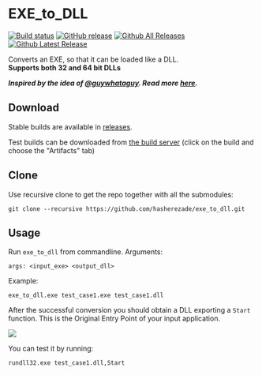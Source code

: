 # EXE_to_DLL

[![Build status](https://ci.appveyor.com/api/projects/status/2exf5ulw51klq8wt?svg=true)](https://ci.appveyor.com/project/hasherezade/exe-to-dll)
[![GitHub release](https://img.shields.io/github/release/hasherezade/exe_to_dll.svg)](https://github.com/hasherezade/exe_to_dll/releases)
[![Github All Releases](https://img.shields.io/github/downloads/hasherezade/exe_to_dll/total.svg)](https://github.com/hasherezade/exe_to_dll/releases)
[![Github Latest Release](https://img.shields.io/github/downloads/hasherezade/exe_to_dll/latest/total.svg)](https://github.com/hasherezade/exe_to_dll/releases)

Converts an EXE, so that it can be loaded like a DLL.<br/>
<b>Supports both 32 and 64 bit DLLs</b>

***Inspired by the idea of [@guywhataguy](https://github.com/guywhataguy/). Read more [here](https://blog.vastart.dev/2020/04/calling-arbitrary-functions-in-exes.html).***

## Download

Stable builds are available in [releases](https://github.com/hasherezade/exe_to_dll/releases).

Test builds can be downloaded from [the build server](https://ci.appveyor.com/project/hasherezade/exe-to-dll) (click on the build and choose the "Artifacts" tab)

## Clone

Use recursive clone to get the repo together with all the submodules:

```console
git clone --recursive https://github.com/hasherezade/exe_to_dll.git
```

## Usage

Run `exe_to_dll` from commandline. Arguments:

```
args: <input_exe> <output_dll>
```

Example:

```console
exe_to_dll.exe test_case1.exe test_case1.dll
```

After the successful conversion you should obtain a DLL exporting a `Start` function. This is the Original Entry Point of your input application.

![](img/exp_table.png)

You can test it by running:

```console
rundll32.exe test_case1.dll,Start
```
